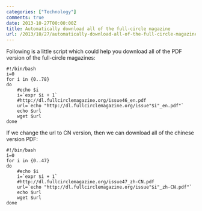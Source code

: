 ```yaml
---
categories: ["Technology"]
comments: true
date: 2013-10-27T00:00:00Z
title: Automatically download all of the full-circle magazine
url: /2013/10/27/automatically-download-all-of-the-full-circle-magazine/
---
```


Following is a little script which could help you download all of the PDF version of the full-circle magazines:
```
#!/bin/bash
i=0
for i in {0..78}
do
	#echo $i
	i=`expr $i + 1`
	#http://dl.fullcirclemagazine.org/issue46_en.pdf
	url=`echo "http://dl.fullcirclemagazine.org/issue"$i"_en.pdf"`
	echo $url
	wget $url
done
```
If we change the url to CN version, then we can download all of the chinese version PDF:
```
#!/bin/bash
i=0
for i in {0..47}
do
	#echo $i
	i=`expr $i + 1`
	#http://dl.fullcirclemagazine.org/issue47_zh-CN.pdf
	url=`echo "http://dl.fullcirclemagazine.org/issue"$i"_zh-CN.pdf"`
	echo $url
	wget $url
done
```
